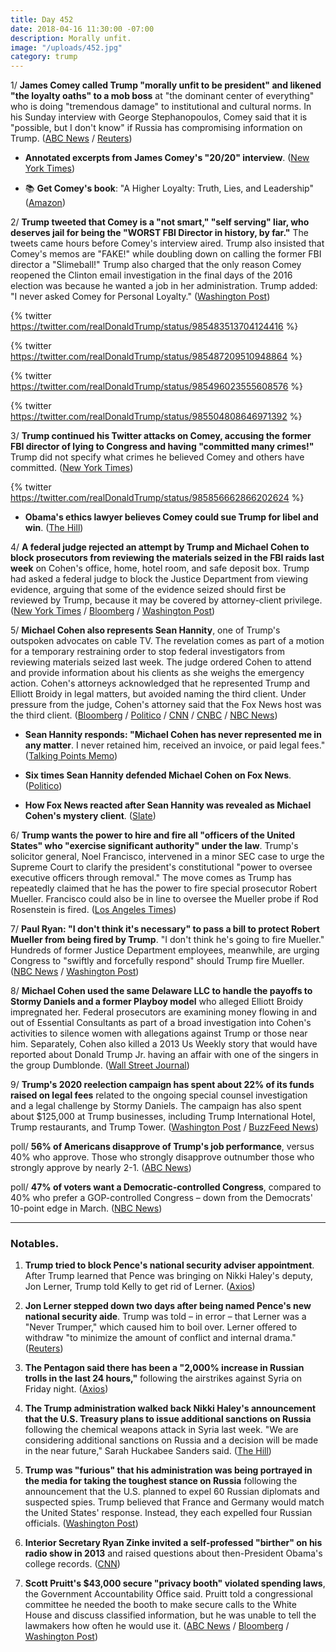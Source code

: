 ```yaml
---
title: Day 452
date: 2018-04-16 11:30:00 -07:00
description: Morally unfit.
image: "/uploads/452.jpg"
category: trump
---
```


1/ **James Comey called Trump "morally unfit to be president" and likened "the loyalty oaths" to a mob boss** at "the dominant center of everything" who is doing "tremendous damage" to institutional and cultural norms. In his Sunday interview with George Stephanopoulos, Comey said that it is "possible, but I don't know" if Russia has compromising information on Trump. ([ABC News](http://abcnews.go.com/Site/transcript-james-comeys-interview-abc-news-chief-anchor/story?id=54488723) / [Reuters](https://www.reuters.com/article/us-usa-comey-book/fired-fbi-director-comey-says-trump-morally-unfit-abc-news-interview-idUSKBN1HM0O5))

* **Annotated excerpts from James Comey's "20/20" interview**. ([New York Times](https://www.nytimes.com/2018/04/15/us/politics/comey-abc-interview-excerpts.html))

* 📚 **Get Comey's book**: "A Higher Loyalty: Truth, Lies, and Leadership" ([Amazon](https://amzn.to/2JNqHUK))

2/ **Trump tweeted that Comey is a "not smart," "self serving" liar, who deserves jail for being the "WORST FBI Director in history, by far."** The tweets came hours before Comey's interview aired. Trump also insisted that Comey's memos are "FAKE!" while doubling down on calling the former FBI director a "Slimeball!" Trump also charged that the only reason Comey reopened the Clinton email investigation in the final days of the 2016 election was because he wanted a job in her administration. Trump added: "I never asked Comey for Personal Loyalty." ([Washington Post](https://www.washingtonpost.com/politics/trump-assails-comey-in-tweetstorm-calls-for-ex-fbi-director-to-be-imprisoned/2018/04/15/af00c178-40af-11e8-ad8f-27a8c409298b_story.html?utm_term=.339b68a029df))

{% twitter https://twitter.com/realDonaldTrump/status/985483513704124416 %}

{% twitter https://twitter.com/realDonaldTrump/status/985487209510948864 %}

{% twitter https://twitter.com/realDonaldTrump/status/985496023555608576 %}

{% twitter https://twitter.com/realDonaldTrump/status/985504808646971392 %}

3/ **Trump continued his Twitter attacks on Comey, accusing the former FBI director of lying to Congress and having "committed many crimes!"** Trump did not specify what crimes he believed Comey and others have committed. ([New York Times](https://www.nytimes.com/2018/04/16/us/politics/trump-comey-clinton.html))

{% twitter https://twitter.com/realDonaldTrump/status/985856662866202624 %}

* **Obama's ethics lawyer believes Comey could sue Trump for libel and win**. ([The Hill](http://thehill.com/homenews/administration/383349-obama-ethics-chief-comey-could-sue-trump-for-libel-and-might-win))

4/ **A federal judge rejected an attempt by Trump and Michael Cohen to block prosecutors from reviewing the materials seized in the FBI raids last week** on Cohen's office, home, hotel room, and safe deposit box. Trump had asked a federal judge to block the Justice Department from viewing evidence, arguing that some of the evidence seized should first be reviewed by Trump, because it may be covered by attorney-client privilege. ([New York Times](https://www.nytimes.com/2018/04/16/nyregion/michael-cohen-court-hearing.html) / [Bloomberg](https://www.bloomberg.com/news/articles/2018-04-16/trump-seeks-to-delay-his-own-justice-department-in-cohen-probe) / [Washington Post](https://www.washingtonpost.com/world/national-security/trump-wants-to-review-material-seized-from-personal-lawyer-before-federal-investigators/2018/04/15/c927d9f4-4115-11e8-bba2-0976a82b05a2_story.html))

5/ **Michael Cohen also represents Sean Hannity**, one of Trump's outspoken advocates on cable TV. The revelation comes as part of a motion for a temporary restraining order to stop federal investigators from reviewing materials seized last week. The judge ordered Cohen to attend and provide information about his clients as she weighs the emergency action. Cohen's attorneys acknowledged that he represented Trump and Elliott Broidy in legal matters, but avoided naming the third client. Under pressure from the judge, Cohen's attorney said that the Fox News host was the third client. ([Bloomberg](https://www.bloomberg.com/news/articles/2018-04-16/fox-news-s-hannity-shares-lawyer-with-president-he-defends-on-tv) / [Politico](https://www.politico.com/story/2018/04/16/michael-cohen-client-list-526288) / [CNN](https://www.cnn.com/2018/04/16/politics/michael-cohen-hearing/index.html) / [CNBC](https://www.cnbc.com/2018/04/16/trump-lawyer-michael-cohen-refuses-to-identify-clients-as-court-faceoff-looms.html) / [NBC News](https://www.nbcnews.com/politics/donald-trump/trump-wants-review-some-materials-seized-cohen-fbi-raid-n866226))

* **Sean Hannity responds: "Michael Cohen has never represented me in any matter**. I never retained him, received an invoice, or paid legal fees." ([Talking Points Memo](https://talkingpointsmemo.com/livewire/sean-hannity-revealed-to-be-third-cohen-client))

* **Six times Sean Hannity defended Michael Cohen on Fox News**. ([Politico](https://www.politico.com/video/2018/04/16/six-times-sean-hannity-defended-michael-cohen-on-fox-news-065803))

* **How Fox News reacted after Sean Hannity was revealed as Michael Cohen's mystery client**. ([Slate](https://slate.com/news-and-politics/2018/04/fox-news-live-reaction-when-sean-hannity-named-as-michael-cohen-client.html))

6/ **Trump wants the power to hire and fire all "officers of the United States" who "exercise significant authority" under the law**. Trump's solicitor general, Noel Francisco, intervened in a minor SEC case to urge the Supreme Court to clarify the president's constitutional "power to oversee executive officers through removal." The move comes as Trump has repeatedly claimed that he has the power to fire special prosecutor Robert Mueller. Francisco could also be in line to oversee the Mueller probe if Rod Rosenstein is fired. ([Los Angeles Times](http://www.latimes.com/politics/la-na-pol-court-trump-fire-20180415-story.html))

7/ **Paul Ryan: "I don't think it's necessary" to pass a bill to protect Robert Mueller from being fired by Trump**. "I don't think he's going to fire Mueller." Hundreds of former Justice Department employees, meanwhile, are urging Congress to "swiftly and forcefully respond" should Trump fire Mueller. ([NBC News](https://www.nbcnews.com/politics/congress/paul-ryan-not-necessary-bring-bill-protect-mueller-n866086) / [Washington Post](https://www.washingtonpost.com/news/politics/wp/2018/04/14/congress-should-forcefully-respond-if-trump-fires-mueller-245-former-doj-officials-say/))

8/ **Michael Cohen used the same Delaware LLC to handle the payoffs to Stormy Daniels and a former Playboy model** who alleged Elliott Broidy impregnated her. Federal prosecutors are examining money flowing in and out of Essential Consultants as part of a broad investigation into Cohen's activities to silence women with allegations against Trump or those near him. Separately, Cohen also killed a 2013 Us Weekly story that would have reported about Donald Trump Jr. having an affair with one of the singers in the group Dumblonde. ([Wall Street Journal](https://www.wsj.com/articles/trump-lawyer-michael-cohen-used-the-same-delaware-company-for-payment-deals-to-two-women-1523835216))

9/ **Trump's 2020 reelection campaign has spent about 22% of its funds raised on legal fees** related to the ongoing special counsel investigation and a legal challenge by Stormy Daniels. The campaign has also spent about $125,000 at Trump businesses, including Trump International Hotel, Trump restaurants, and Trump Tower. ([Washington Post](https://www.washingtonpost.com/politics/trumps-reelection-committee-has-spent-more-than-1-out-of-every-5-on-legal-fees-this-year/2018/04/15/2a9248e8-40f1-11e8-8569-26fda6b404c7_story.html) / [BuzzFeed News](https://www.buzzfeed.com/tariniparti/trump-campaign-spending))

poll/ **56% of Americans disapprove of Trump's job performance**, versus 40% who approve. Those who strongly disapprove outnumber those who strongly approve by nearly 2-1. ([ABC News](http://abcnews.go.com/Politics/economy-helps-trump-approval-personality-women-poll/story?id=54445035))

poll/ **47% of voters want a Democratic-controlled Congress**, compared to 40% who prefer a GOP-controlled Congress – down from the Democrats' 10-point edge in March. ([NBC News](https://www.nbcnews.com/politics/first-read/poll-shows-democrats-have-midterm-intensity-advantage-no-knockout-yet-n865916))

---

### Notables.

1. **Trump tried to block Pence's national security adviser appointment**. After Trump learned that Pence was bringing on Nikki Haley's deputy, Jon Lerner, Trump told Kelly to get rid of Lerner. ([Axios](https://www.axios.com/trump-pence-block-national-security-lerner-haley-1256a68a-718e-42e2-a4d5-e52b7d86b402.html))

2. **Jon Lerner stepped down two days after being named Pence's new national security aide**. Trump was told – in error – that Lerner was a "Never Trumper," which caused him to boil over. Lerner offered to withdraw "to minimize the amount of conflict and internal drama." ([Reuters](https://www.reuters.com/article/us-usa-trump-pence/after-trump-drama-new-pence-national-security-aide-steps-down-idUSKBN1HN0CF))

3. **The Pentagon said there has been a "2,000% increase in Russian trolls in the last 24 hours,"** following the airstrikes against Syria on Friday night. ([Axios](https://www.axios.com/russian-bots-increase-2195bf68-567c-4466-a705-17e69d4b6cad.html))

4. **The Trump administration walked back Nikki Haley's announcement that the U.S. Treasury plans to issue additional sanctions on Russia** following the chemical weapons attack in Syria last week. "We are considering additional sanctions on Russia and a decision will be made in the near future," Sarah Huckabee Sanders said. ([The Hill](http://thehill.com/policy/national-security/383354-white-house-walks-back-haley-announcement-on-russian-sanctions-for))

5. **Trump was "furious" that his administration was being portrayed in the media for taking the toughest stance on Russia** following the announcement that the U.S. planned to expel 60 Russian diplomats and suspected spies. Trump believed that France and Germany would match the United States' response. Instead, they each expelled four Russian officials. ([Washington Post](https://www.washingtonpost.com/world/national-security/trump-a-reluctant-hawk-has-battled-his-top-aides-on-russia-and-lost/2018/04/15/a91e850a-3f1b-11e8-974f-aacd97698cef_story.html))

6. **Interior Secretary Ryan Zinke invited a self-professed "birther" on his radio show in 2013** and raised questions about then-President Obama's college records. ([CNN](https://www.cnn.com/2018/04/16/politics/kfile-ryan-zinke-radio-birther/index.html))

7. **Scott Pruitt's $43,000 secure "privacy booth" violated spending laws**, the Government Accountability Office said. Pruitt told a congressional committee he needed the booth to make secure calls to the White House and discuss classified information, but he was unable to tell the lawmakers how often he would use it. ([ABC News](http://abcnews.go.com/Politics/epa-broke-spending-law-pruitt-phone-booth-government/story?id=54501480) / [Bloomberg](https://www.bloomberg.com/news/articles/2018-04-16/epa-chief-s-43-000-secure-phone-found-to-break-spending-laws) / [Washington Post](https://www.washingtonpost.com/news/energy-environment/wp/2018/04/16/scott-pruitts-43000-soundproof-phone-booth-violated-spending-laws-federal-watchdog-finds/))
